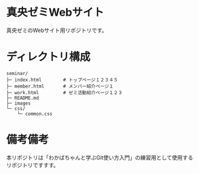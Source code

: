 # 真央ゼミWebサイト
真央ゼミのWebサイト用リポジトリです。

# ディレクトリ構成
```
seminar/
├─ index.html        # トップページ１２３４５
├─ member.html       # メンバー紹介ページ１
├─ work.html         # ゼミ活動紹介ページ１２３
├─ README.md
├─ images
└─ css/
    └─ common.css
```

# 備考備考
本リポジトリは「わかばちゃんと学ぶGit使い方入門」の練習用として使用するリポジトリですすす。